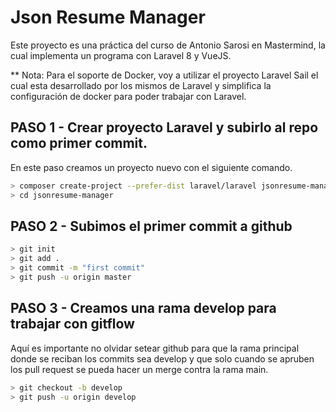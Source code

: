 # Json Resume Manager

Este proyecto es una práctica del curso de Antonio Sarosi en Mastermind, la cual implementa un programa con Laravel 8 y VueJS.

** Nota: Para el soporte de Docker, voy a utilizar el proyecto Laravel Sail el cual esta desarrollado por los mismos de Laravel y simplifica la configuración de docker para poder trabajar con Laravel.

## PASO 1 - Crear proyecto Laravel y subirlo al repo como primer commit.

En este paso creamos un proyecto nuevo con el siguiente comando.

```sh
> composer create-project --prefer-dist laravel/laravel jsonresume-manager
> cd jsonresume-manager
```

## PASO 2 - Subimos el primer commit a github

```sh
> git init
> git add .
> git commit -m "first commit"
> git push -u origin master
```

## PASO 3 - Creamos una rama develop para trabajar con gitflow

Aquí es importante no olvidar setear github para que la rama principal donde se reciban los commits sea develop y que solo cuando se apruben los pull request se pueda hacer un merge contra la rama main.

```sh
> git checkout -b develop
> git push -u origin develop
```